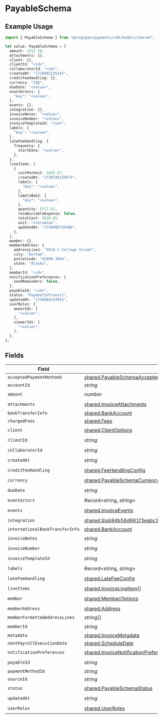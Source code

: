 # PayableSchema

## Example Usage

```typescript
import { PayableSchema } from "@wingspan/payments/sdk/models/shared";

let value: PayableSchema = {
  amount: 1512.30,
  attachments: {},
  client: {},
  clientId: "<id>",
  collaboratorId: "<id>",
  createdAt: "1729992225147",
  creditFeeHandling: {},
  currency: "CAD",
  dueDate: "<value>",
  eventActors: {
    "key": "<value>",
  },
  events: {},
  integration: {},
  invoiceNotes: "<value>",
  invoiceNumber: "<value>",
  invoiceTemplateId: "<id>",
  labels: {
    "key": "<value>",
  },
  lateFeeHandling: {
    frequency: {
      startDate: "<value>",
    },
  },
  lineItems: [
    {
      costPerUnit: 5692.87,
      createdAt: "1720740139473",
      labels: {
        "key": "<value>",
      },
      labelsBak2: {
        "key": "<value>",
      },
      quantity: 9717.63,
      reimbursableExpense: false,
      totalCost: 3638.45,
      unit: "steradian",
      updatedAt: "1736088739386",
    },
  ],
  member: {},
  memberAddress: {
    addressLine1: "9514 S College Street",
    city: "Durham",
    postalCode: "45998-3864",
    state: "Alaska",
  },
  memberId: "<id>",
  notificationPreferences: {
    sendReminders: false,
  },
  payableId: "<id>",
  status: "PaymentInTransit",
  updatedAt: "1736084143952",
  userRoles: {
    ownerIds: [
      "<value>",
    ],
    viewerIds: [
      "<value>",
    ],
  },
};
```

## Fields

| Field                                                                                                                                                                         | Type                                                                                                                                                                          | Required                                                                                                                                                                      | Description                                                                                                                                                                   |
| ----------------------------------------------------------------------------------------------------------------------------------------------------------------------------- | ----------------------------------------------------------------------------------------------------------------------------------------------------------------------------- | ----------------------------------------------------------------------------------------------------------------------------------------------------------------------------- | ----------------------------------------------------------------------------------------------------------------------------------------------------------------------------- |
| `acceptedPaymentMethods`                                                                                                                                                      | [shared.PayableSchemaAcceptedPaymentMethods](../../../sdk/models/shared/payableschemaacceptedpaymentmethods.md)[]                                                             | :heavy_minus_sign:                                                                                                                                                            | N/A                                                                                                                                                                           |
| `accountId`                                                                                                                                                                   | *string*                                                                                                                                                                      | :heavy_minus_sign:                                                                                                                                                            | N/A                                                                                                                                                                           |
| `amount`                                                                                                                                                                      | *number*                                                                                                                                                                      | :heavy_check_mark:                                                                                                                                                            | N/A                                                                                                                                                                           |
| `attachments`                                                                                                                                                                 | [shared.InvoiceAttachments](../../../sdk/models/shared/invoiceattachments.md)                                                                                                 | :heavy_check_mark:                                                                                                                                                            | N/A                                                                                                                                                                           |
| `bankTransferInfo`                                                                                                                                                            | [shared.BankAccount](../../../sdk/models/shared/bankaccount.md)                                                                                                               | :heavy_minus_sign:                                                                                                                                                            | N/A                                                                                                                                                                           |
| `chargedFees`                                                                                                                                                                 | [shared.Fees](../../../sdk/models/shared/fees.md)                                                                                                                             | :heavy_minus_sign:                                                                                                                                                            | N/A                                                                                                                                                                           |
| `client`                                                                                                                                                                      | [shared.ClientOptions](../../../sdk/models/shared/clientoptions.md)                                                                                                           | :heavy_check_mark:                                                                                                                                                            | N/A                                                                                                                                                                           |
| `clientId`                                                                                                                                                                    | *string*                                                                                                                                                                      | :heavy_check_mark:                                                                                                                                                            | N/A                                                                                                                                                                           |
| `collaboratorId`                                                                                                                                                              | *string*                                                                                                                                                                      | :heavy_check_mark:                                                                                                                                                            | N/A                                                                                                                                                                           |
| `createdAt`                                                                                                                                                                   | *string*                                                                                                                                                                      | :heavy_check_mark:                                                                                                                                                            | N/A                                                                                                                                                                           |
| `creditFeeHandling`                                                                                                                                                           | [shared.FeeHandlingConfig](../../../sdk/models/shared/feehandlingconfig.md)                                                                                                   | :heavy_check_mark:                                                                                                                                                            | N/A                                                                                                                                                                           |
| `currency`                                                                                                                                                                    | [shared.PayableSchemaCurrency](../../../sdk/models/shared/payableschemacurrency.md)                                                                                           | :heavy_check_mark:                                                                                                                                                            | N/A                                                                                                                                                                           |
| `dueDate`                                                                                                                                                                     | *string*                                                                                                                                                                      | :heavy_check_mark:                                                                                                                                                            | N/A                                                                                                                                                                           |
| `eventActors`                                                                                                                                                                 | Record<string, *string*>                                                                                                                                                      | :heavy_check_mark:                                                                                                                                                            | N/A                                                                                                                                                                           |
| `events`                                                                                                                                                                      | [shared.InvoiceEvents](../../../sdk/models/shared/invoiceevents.md)                                                                                                           | :heavy_check_mark:                                                                                                                                                            | N/A                                                                                                                                                                           |
| `integration`                                                                                                                                                                 | [shared.Sixb94b58d661f3eabc1444a7a43ac4b99580f0d050123b7bf38184e2f0d7bd66e](../../../sdk/models/shared/sixb94b58d661f3eabc1444a7a43ac4b99580f0d050123b7bf38184e2f0d7bd66e.md) | :heavy_check_mark:                                                                                                                                                            | N/A                                                                                                                                                                           |
| `internationalBankTransferInfo`                                                                                                                                               | [shared.BankAccount](../../../sdk/models/shared/bankaccount.md)                                                                                                               | :heavy_minus_sign:                                                                                                                                                            | N/A                                                                                                                                                                           |
| `invoiceNotes`                                                                                                                                                                | *string*                                                                                                                                                                      | :heavy_check_mark:                                                                                                                                                            | N/A                                                                                                                                                                           |
| `invoiceNumber`                                                                                                                                                               | *string*                                                                                                                                                                      | :heavy_check_mark:                                                                                                                                                            | N/A                                                                                                                                                                           |
| `invoiceTemplateId`                                                                                                                                                           | *string*                                                                                                                                                                      | :heavy_check_mark:                                                                                                                                                            | N/A                                                                                                                                                                           |
| `labels`                                                                                                                                                                      | Record<string, *string*>                                                                                                                                                      | :heavy_check_mark:                                                                                                                                                            | N/A                                                                                                                                                                           |
| `lateFeeHandling`                                                                                                                                                             | [shared.LateFeeConfig](../../../sdk/models/shared/latefeeconfig.md)                                                                                                           | :heavy_check_mark:                                                                                                                                                            | N/A                                                                                                                                                                           |
| `lineItems`                                                                                                                                                                   | [shared.InvoiceLineItem](../../../sdk/models/shared/invoicelineitem.md)[]                                                                                                     | :heavy_check_mark:                                                                                                                                                            | N/A                                                                                                                                                                           |
| `member`                                                                                                                                                                      | [shared.MemberOptions](../../../sdk/models/shared/memberoptions.md)                                                                                                           | :heavy_check_mark:                                                                                                                                                            | N/A                                                                                                                                                                           |
| `memberAddress`                                                                                                                                                               | [shared.Address](../../../sdk/models/shared/address.md)                                                                                                                       | :heavy_check_mark:                                                                                                                                                            | N/A                                                                                                                                                                           |
| `memberFormattedAddressLines`                                                                                                                                                 | *string*[]                                                                                                                                                                    | :heavy_minus_sign:                                                                                                                                                            | N/A                                                                                                                                                                           |
| `memberId`                                                                                                                                                                    | *string*                                                                                                                                                                      | :heavy_check_mark:                                                                                                                                                            | N/A                                                                                                                                                                           |
| `metadata`                                                                                                                                                                    | [shared.InvoiceMetadata](../../../sdk/models/shared/invoicemetadata.md)                                                                                                       | :heavy_minus_sign:                                                                                                                                                            | N/A                                                                                                                                                                           |
| `nextPayrollExecutionDate`                                                                                                                                                    | [shared.ScheduleDate](../../../sdk/models/shared/scheduledate.md)                                                                                                             | :heavy_minus_sign:                                                                                                                                                            | N/A                                                                                                                                                                           |
| `notificationPreferences`                                                                                                                                                     | [shared.InvoiceNotificationPreferences](../../../sdk/models/shared/invoicenotificationpreferences.md)                                                                         | :heavy_check_mark:                                                                                                                                                            | N/A                                                                                                                                                                           |
| `payableId`                                                                                                                                                                   | *string*                                                                                                                                                                      | :heavy_check_mark:                                                                                                                                                            | N/A                                                                                                                                                                           |
| `paymentMethodId`                                                                                                                                                             | *string*                                                                                                                                                                      | :heavy_minus_sign:                                                                                                                                                            | N/A                                                                                                                                                                           |
| `sourceId`                                                                                                                                                                    | *string*                                                                                                                                                                      | :heavy_minus_sign:                                                                                                                                                            | N/A                                                                                                                                                                           |
| `status`                                                                                                                                                                      | [shared.PayableSchemaStatus](../../../sdk/models/shared/payableschemastatus.md)                                                                                               | :heavy_check_mark:                                                                                                                                                            | N/A                                                                                                                                                                           |
| `updatedAt`                                                                                                                                                                   | *string*                                                                                                                                                                      | :heavy_check_mark:                                                                                                                                                            | N/A                                                                                                                                                                           |
| `userRoles`                                                                                                                                                                   | [shared.UserRoles](../../../sdk/models/shared/userroles.md)                                                                                                                   | :heavy_check_mark:                                                                                                                                                            | N/A                                                                                                                                                                           |